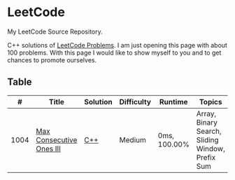 # LeetCode
My LeetCode Source Repository.

C++ solutions of [LeetCode Problems](https://leetcode.com/problemset/algorithms/). I am just opening this page with about 100 problems. With this page I would like to show myself to you and to get chances to promote ourselves.

## Table
|  #  |      Title      |     Solution    |    Difficulty   | Runtime  |        Topics            |
|-----|---------------- | --------------- | --------------- | -----|-------------------------- |
|1004 |[Max Consecutive Ones III](https://leetcode.com/problems/max-consecutive-ones-iii/)|[C++]([https://github.com/copskim/LeetCode/GitHubCPPS/1004MaxConsecutiveOnesIII.cpp](https://github.com/copskim/LeetCode/blob/main/GitHubCPPS/1004MaxConsecutiveOnesIII.cpp))|Medium|0ms, 100.00%|Array, Binary Search, Sliding Window, Prefix Sum|
